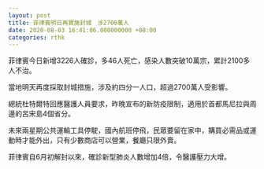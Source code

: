```yaml
---
layout: post
title: 菲律賓明日再實施封城　涉2700萬人
date: 2020-08-03 16:41:06.000000000 +08:00
categories: rthk
---
```


菲律賓今日新增3226人確診，多46人死亡，感染人數突破10萬宗，累計2100多人不治。

當地明天再度採取封城措施，涉及約四分一人口，超過2700萬人受影響。

總統杜特爾特回應醫護人員要求，昨晚宣布的新防疫限制，適用於首都馬尼拉與周邊的呂宋島4個省分。

未來兩星期公共運輸工具停駛，國內航班停飛，民眾要留在家中，購買必需品或運動時才能外出，只有少數商店可以營業，餐廳只限外賣。

菲律賓自6月初解封以來，確診新型肺炎人數增加4倍，令醫護壓力大增。
